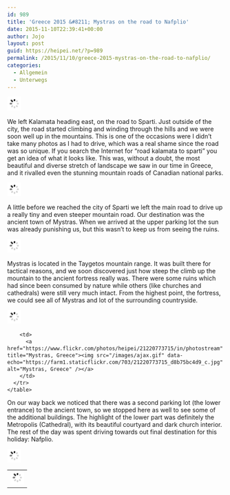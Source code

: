 ```yaml
---
id: 989
title: 'Greece 2015 &#8211; Mystras on the road to Nafplio'
date: 2015-11-10T22:39:41+00:00
author: Jojo
layout: post
guid: https://heipei.net/?p=989
permalink: /2015/11/10/greece-2015-mystras-on-the-road-to-nafplio/
categories:
  - Allgemein
  - Unterwegs
---
```

<div class="img aligncenter">
  <a href="https://www.flickr.com/photos/heipei/20535544104/in/photostream" title="Road to Sparti, Greece"><img src="/images/ajax.gif" data-echo="https://farm1.staticflickr.com/745/20535544104_af2f85c32e_b.jpg" alt="Road to Sparti, Greece" /></a>
</div>

We left Kalamata heading east, on the road to Sparti. Just outside of the city, the road started climbing and winding through the hills and we were soon well up in the mountains. This is one of the occasions were I didn&#8217;t take many photos as I had to drive, which was a real shame since the road was so unique. If you search the Internet for &#8220;road kalamata to sparti&#8221; you get an idea of what it looks like. This was, without a doubt, the most beautiful and diverse stretch of landscape we saw in our time in Greece, and it rivalled even the stunning mountain roads of Canadian national parks.

<div class="img aligncenter">
  <a href="https://www.flickr.com/photos/heipei/21258918981/in/photostream" title="Mystras, Greece"><img src="/images/ajax.gif" data-echo="https://farm1.staticflickr.com/601/21258918981_d8b6296b9f_b.jpg" alt="Mystras, Greece" /></a>
</div>

A little before we reached the city of Sparti we left the main road to drive up a really tiny and even steeper mountain road. Our destination was the ancient town of Mystras. When we arrived at the upper parking lot the sun was already punishing us, but this wasn&#8217;t to keep us from seeing the ruins.

<div class="img aligncenter">
  <a href="https://www.flickr.com/photos/heipei/21166015951/in/photostream" title="Mystras, Greece"><img src="/images/ajax.gif" data-echo="https://farm1.staticflickr.com/697/21166015951_54f7d733c3_b.jpg" alt="Mystras, Greece" /></a>
</div>

Mystras is located in the Taygetos mountain range. It was built there for tactical reasons, and we soon discovered just how steep the climb up the mountain to the ancient fortress really was. There were some ruins which had since been consumed by nature while others (like churches and cathedrals) were still very much intact. From the highest point, the fortress, we could see all of Mystras and lot of the surrounding countryside.

<div class="img aligncenter">
  <div>
    <a href="https://www.flickr.com/photos/heipei/21033944679/in/photostream" title="Mystras, Greece"><img src="/images/ajax.gif" data-echo="https://farm1.staticflickr.com/669/21033944679_996975e367_b.jpg" alt="Mystras, Greece" /></a>
  </div>
  
  <div>
    <table>
      <tr>
        <td>
          <a href="https://www.flickr.com/photos/heipei/21258919511/in/photostream" title="Mystras, Greece"><img src="/images/ajax.gif" data-echo="https://farm1.staticflickr.com/744/21258919511_d7a73cb052_c.jpg" alt="Mystras, Greece" /></a>
        </td>
        
        <td>
          <a href="https://www.flickr.com/photos/heipei/21220773715/in/photostream" title="Mystras, Greece"><img src="/images/ajax.gif" data-echo="https://farm1.staticflickr.com/703/21220773715_d8b75bc4d9_c.jpg" alt="Mystras, Greece" /></a>
        </td>
      </tr>
    </table>
  </div>
</div>

On our way back we noticed that there was a second parking lot (the lower entrance) to the ancient town, so we stopped here as well to see some of the additional buildings. The highlight of the lower part was definitely the Metropolis (Cathedral), with its beautiful courtyard and dark church interior. The rest of the day was spent driving towards out final destination for this holiday: Nafplio.

<div class="img aligncenter">
  <a href="https://www.flickr.com/photos/heipei/21250904755/in/photostream" title="Mystras, Greece"><img src="/images/ajax.gif" data-echo="https://farm1.staticflickr.com/729/21250904755_287986c180_b.jpg" alt="Mystras, Greece" /></a>
</div>

